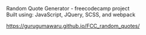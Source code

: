 Random Quote Generator - freecodecamp project  
Built using: JavaScript, JQuery, SCSS, and webpack

https://gurugumawaru.github.io/FCC_random_quotes/
